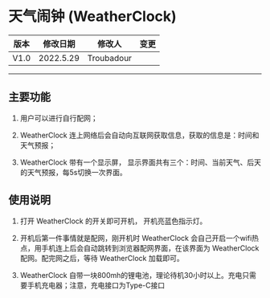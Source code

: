 # 天气闹钟 (WeatherClock)

| 版本 | 修改日期  | 修改人     | 变更 |
| ---- | --------- | ---------- | ---- |
| V1.0 | 2022.5.29 | Troubadour |      |

---

## 主要功能

 1. 用户可以进行自行配网；

 2. WeatherClock 连上网络后会自动向互联网获取信息，获取的信息是：时间和天气预报；

 3. WeatherClock 带有一个显示屏， 显示界面共有三个：时间、当前天气、后天的天气预报，每5s切换一次界面。

    

## 使用说明

   1. 打开 WeatherClock 的开关即可开机， 开机亮蓝色指示灯。

   2. 开机后第一件事情就是配网，刚开机时 WeatherClock 会自己开启一个wifi热点，用手机连上后会自动跳转到浏览器配网界面，在该界面为 WeatherClock 配网。配完网之后，等待 WeatherClock 加载即可。

   3. WeatherClock 自带一块800mh的锂电池，理论待机30小时以上。充电只需要手机充电器；注意，充电接口为Type-C接口

      

